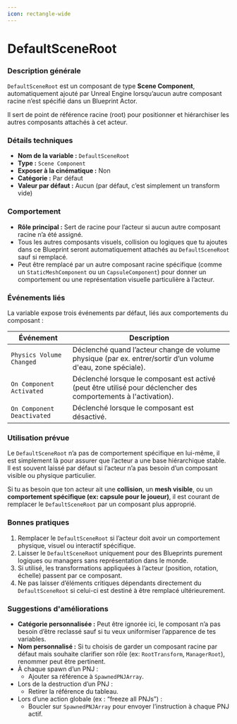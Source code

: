 ```yaml
---
icon: rectangle-wide
---
```


# DefaultSceneRoot

### Description générale

`DefaultSceneRoot` est un composant de type **Scene Component**, automatiquement ajouté par Unreal Engine lorsqu’aucun autre composant racine n’est spécifié dans un Blueprint Actor.

Il sert de point de référence racine (root) pour positionner et hiérarchiser les autres composants attachés à cet acteur.

### Détails techniques

* **Nom de la variable :** `DefaultSceneRoot`
* **Type :** `Scene Component`
* **Exposer à la cinématique :** Non
* **Catégorie :** Par défaut
* **Valeur par défaut :** Aucun (par défaut, c’est simplement un transform vide)

### Comportement

* **Rôle principal :** Sert de racine pour l’acteur si aucun autre composant racine n’a été assigné.
* Tous les autres composants visuels, collision ou logiques que tu ajoutes dans ce Blueprint seront automatiquement attachés au `DefaultSceneRoot` sauf si remplacé.
* Peut être remplacé par un autre composant racine spécifique (comme un `StaticMeshComponent` ou un `CapsuleComponent`) pour donner un comportement ou une représentation visuelle particulière à l’acteur.

### Événements liés

La variable expose trois événements par défaut, liés aux comportements du composant :

| Événement                  | Description                                                                                                     |
| -------------------------- | --------------------------------------------------------------------------------------------------------------- |
| `Physics Volume Changed`   | Déclenché quand l’acteur change de volume physique (par ex. entrer/sortir d’un volume d'eau, zone spéciale).    |
| `On Component Activated`   | Déclenché lorsque le composant est activé (peut être utilisé pour déclencher des comportements à l'activation). |
| `On Component Deactivated` | Déclenché lorsque le composant est désactivé.                                                                   |

### Utilisation prévue

Le `DefaultSceneRoot` n’a pas de comportement spécifique en lui-même, il est simplement là pour assurer que l’acteur a une base hiérarchique stable.\
Il est souvent laissé par défaut si l’acteur n’a pas besoin d’un composant visible ou physique particulier.

Si tu as besoin que ton acteur ait une **collision**, un **mesh visible**, ou un **comportement spécifique (ex: capsule pour le joueur)**, il est courant de remplacer le `DefaultSceneRoot` par un composant plus approprié.

### Bonnes pratiques

1. Remplacer le `DefaultSceneRoot` si l’acteur doit avoir un comportement physique, visuel ou interactif spécifique.
2. Laisser le `DefaultSceneRoot` uniquement pour des Blueprints purement logiques ou managers sans représentation dans le monde.
3. Si utilisé, les transformations appliquées à l’acteur (position, rotation, échelle) passent par ce composant.
4. Ne pas laisser d’éléments critiques dépendants directement du `DefaultSceneRoot` si celui-ci est destiné à être remplacé ultérieurement.

### Suggestions d'améliorations

* **Catégorie personnalisée :** Peut être ignorée ici, le composant n’a pas besoin d’être reclassé sauf si tu veux uniformiser l’apparence de tes variables.
* **Nom personnalisé :** Si tu choisis de garder un composant racine par défaut mais souhaite clarifier son rôle (ex: `RootTransform`, `ManagerRoot`), renommer peut être pertinent.
* À chaque spawn d’un PNJ :
  * Ajouter sa référence à `SpawnedPNJArray`.
* Lors de la destruction d’un PNJ :
  * Retirer la référence du tableau.
* Lors d’une action globale (ex : “freeze all PNJs”) :
  * Boucler sur `SpawnedPNJArray` pour envoyer l’instruction à chaque PNJ actif.
